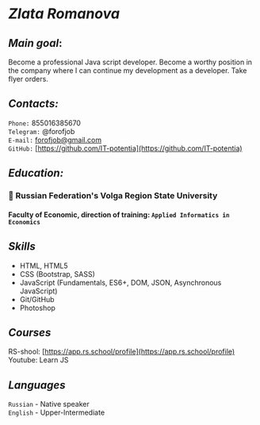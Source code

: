 # **_Zlata Romanova_**

## _Main goal_: 
Become a professional Java script developer. Become a worthy position in the company where I can continue my development as a developer. Take flyer orders.

## _Contacts:_
 `Phone:` 855016385670<br>
 `Telegram:` @forofjob<br>
 `E-mail:` forofjob@gmail.com <br>
 `GitHub:` [https://github.com/IT-potentia](https://github.com/IT-potentia)

## _Education:_
### 🥇 Russian Federation's Volga Region State University 
#### Faculty of Economic, direction of training: `Applied Informatics in Economics`

## _Skills_
* HTML, HTML5
* CSS (Bootstrap, SASS)
* JavaScript (Fundamentals, ES6+, DOM, JSON, Asynchronous JavaScript)
* Git/GitHub
* Photoshop

## _Courses_
RS-shool: [https://app.rs.school/profile](https://app.rs.school/profile)
Youtube: Learn JS

## _Languages_
`Russian` - Native speaker<br>
`English` - Upper-Intermediate
